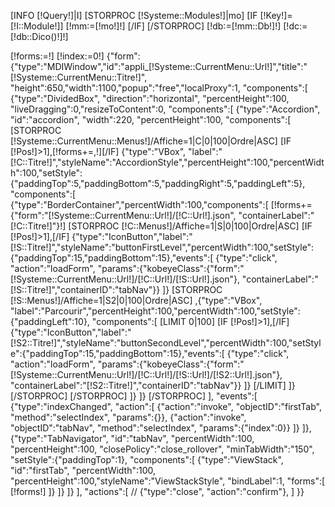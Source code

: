 [INFO [!Query!]|I]
[STORPROC [!Systeme::Modules!]|mo]
	[IF [!Key!]=[!I::Module!]]
		[!mm:=[!mo!]!]
	[/IF]
[/STORPROC]
[!db:=[!mm::Db!]!]
[!dc:=[!db::Dico()!]!]

[!forms:=!]
[!index:=0!]
{"form":{"type":"MDIWindow","id":"appli_[!Systeme::CurrentMenu::Url!]","title":"[!Systeme::CurrentMenu::Titre!]", 
"height":650,"width":1100,"popup":"free","localProxy":1,
"components":[
	{"type":"DividedBox", "direction":"horizontal", "percentHeight":100, "liveDragging":0,"resizeToContent":0,
	"components":[
		{"type":"Accordion", "id":"accordion", "width":220, "percentHeight":100,
		"components":[
			[STORPROC [!Systeme::CurrentMenu::Menus!]/Affiche=1|C|0|100|Ordre|ASC]
			[IF [!Pos!]>1],[!forms+=,!][/IF]
			{"type":"VBox", "label":"[!C::Titre!]","styleName":"AccordionStyle","percentHeight":100,"percentWidth":100,"setStyle":{"paddingTop":5,"paddingBottom":5,"paddingRight":5,"paddingLeft":5}, "components":[
				{"type":"BorderContainer","percentWidth":100,"components":[
					[!forms+={"form":"[!Systeme::CurrentMenu::Url!]/[!C::Url!].json", "containerLabel":"[!C::Titre!]"}!]
						[STORPROC [!C::Menus!]/Affiche=1|S|0|100|Ordre|ASC]
							[IF [!Pos!]>1],[/IF]
							{"type":"IconButton","label":"[!S::Titre!]","styleName":"buttonFirstLevel","percentWidth":100,"setStyle":{"paddingTop":15,"paddingBottom":15},"events":[
								{"type":"click", "action":"loadForm", "params":{"kobeyeClass":{"form":"[!Systeme::CurrentMenu::Url!]/[!C::Url!]/[!S::Url!].json"}, "containerLabel":"[!S::Titre!]","containerID":"tabNav"}}
							]}
							[STORPROC [!S::Menus!]/Affiche=1|S2|0|100|Ordre|ASC]
								,{"type":"VBox", "label":"Parcourir","percentHeight":100,"percentWidth":100,"setStyle":{"paddingLeft":10}, "components":[
									[LIMIT 0|100]
										[IF [!Pos!]>1],[/IF]
										{"type":"IconButton","label":"[!S2::Titre!]","styleName":"buttonSecondLevel","percentWidth":100,"setStyle":{"paddingTop":15,"paddingBottom":15},"events":[
											{"type":"click", "action":"loadForm", "params":{"kobeyeClass":{"form":"[!Systeme::CurrentMenu::Url!]/[!C::Url!]/[!S::Url!]/[!S2::Url!].json"}, "containerLabel":"[!S2::Titre!]","containerID":"tabNav"}}
										]}
									[/LIMIT]
								]}
							[/STORPROC]
					[/STORPROC]
				]}
			]}
			[/STORPROC]
		],
		"events":[
			{"type":"indexChanged", "action":[
				{"action":"invoke", "objectID":"firstTab", "method":"selectIndex", "params":{}},
				{"action":"invoke", "objectID":"tabNav", "method":"selectIndex", "params":{"index":0}}
			]}
		]},
		{"type":"TabNavigator", "id":"tabNav", "percentWidth":100, "percentHeight":100, "closePolicy":"close_rollover", "minTabWidth":"150",
		"setStyle":{"paddingTop":1},
		"components":[
			{"type":"ViewStack", "id":"firstTab", "percentWidth":100, "percentHeight":100,"styleName":"ViewStackStyle", "bindLabel":1,
			"forms":[
				[!forms!]
			]}
		]}
	]}
],
"actions":[
//	{"type":"close", "action":"confirm"},
]
}}
